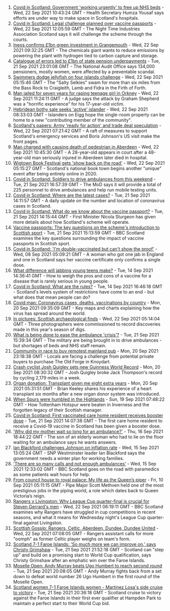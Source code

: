 1. [Covid in Scotland: Government 'working urgently' to free up NHS beds](https://www.bbc.co.uk/news/uk-scotland-58648769?at_medium=RSS&at_campaign=KARANGA) - Wed, 22 Sep 2021 10:43:24 GMT - Health Secretary Humza Yousaf says efforts are under way to make space in Scotland's hospitals.
2. [Covid in Scotland: Legal challenge planned over vaccine passports](https://www.bbc.co.uk/news/uk-scotland-scotland-politics-58652868?at_medium=RSS&at_campaign=KARANGA) - Wed, 22 Sep 2021 12:05:59 GMT - The Night Time Industries Association Scotland says it will challenge the scheme through the courts.
3. [Ineos confirms £1bn green investment in Grangemouth](https://www.bbc.co.uk/news/uk-scotland-58642266?at_medium=RSS&at_campaign=KARANGA) - Wed, 22 Sep 2021 09:32:25 GMT - The chemicals giant wants to reduce emissions by powering the plant with hydrogen tied to carbon capture and storage.
4. [Catalogue of errors led to £1bn of state pension underpayments](https://www.bbc.co.uk/news/business-58640197?at_medium=RSS&at_campaign=KARANGA) - Tue, 21 Sep 2021 23:01:08 GMT - The National Audit Office says 134,000 pensioners, mostly women, were affected by a preventable scandal.
5. [Swimmers dodge jellyfish on four islands challenge](https://www.bbc.co.uk/news/uk-scotland-edinburgh-east-fife-58624092?at_medium=RSS&at_campaign=KARANGA) - Wed, 22 Sep 2021 05:15:46 GMT - The "Salty Selkies" swam for more than six miles from the Bass Rock to Craigleith, Lamb and Fidra in the Firth of Forth.
6. [Man jailed for seven years for raping teenage girl in Orkney](https://www.bbc.co.uk/news/uk-scotland-north-east-orkney-shetland-58652421?at_medium=RSS&at_campaign=KARANGA) - Wed, 22 Sep 2021 11:24:11 GMT - A judge says the attack by Graham Shepherd was a "horrific experience" for his 17-year-old victim.
7. [Hebridean bothy sale seeks 'active' islander](https://www.bbc.co.uk/news/uk-scotland-highlands-islands-58638453?at_medium=RSS&at_campaign=KARANGA) - Wed, 22 Sep 2021 08:33:03 GMT - Islanders on Eigg hope the single-room property can be home to a new "contributing member of the community".
8. [Scotland's papers: Army 'ready for action' and trade deal speculation](https://www.bbc.co.uk/news/uk-scotland-58646329?at_medium=RSS&at_campaign=KARANGA) - Wed, 22 Sep 2021 07:21:42 GMT - A raft of measures to support Scotland's emergency services and Boris Johnson's US visit make the front pages.
9. [Man charged with causing death of pedestrian in Aberdeen](https://www.bbc.co.uk/news/uk-scotland-north-east-orkney-shetland-58650572?at_medium=RSS&at_campaign=KARANGA) - Wed, 22 Sep 2021 10:45:30 GMT - A 28-year-old appears in court after a 48-year-old man seriously injured in Aberdeen later died in hospital.
10. [Wigtown Book Festival gets 'show back on the road'](https://www.bbc.co.uk/news/uk-scotland-south-scotland-58638391?at_medium=RSS&at_campaign=KARANGA) - Wed, 22 Sep 2021 05:15:27 GMT - Scotland's national book town begins another "unique" event after being entirely online in 2020.
11. [Covid in Scotland: Soldiers to drive ambulances from this weekend](https://www.bbc.co.uk/news/uk-scotland-58641946?at_medium=RSS&at_campaign=KARANGA) - Tue, 21 Sep 2021 16:57:39 GMT - The MoD says it will provide a total of 225 personnel to drive ambulances and help run mobile testing units.
12. [Covid in Scotland: Where are the latest cases?](https://www.bbc.co.uk/news/uk-scotland-53511877?at_medium=RSS&at_campaign=KARANGA) - Tue, 21 Sep 2021 14:11:57 GMT - A daily update on the number and location of coronavirus cases in Scotland.
13. [Covid in Scotland: What do we know about the vaccine passport?](https://www.bbc.co.uk/news/uk-scotland-58422607?at_medium=RSS&at_campaign=KARANGA) - Tue, 21 Sep 2021 14:15:44 GMT - First Minister Nicola Sturgeon has given more details about how Scotland's scheme will operate.
14. [Vaccine passports: The key questions on the scheme's introduction to Scottish sport](https://www.bbc.co.uk/sport/scotland/58588302?at_medium=RSS&at_campaign=KARANGA) - Tue, 21 Sep 2021 15:13:59 GMT - BBC Scotland examines the key questions surrounding the impact of vaccine passports in Scottish sport.
15. [Covid in Scotland: 'I'm double-vaccinated but can't show the proof'](https://www.bbc.co.uk/news/uk-scotland-58475922?at_medium=RSS&at_campaign=KARANGA) - Wed, 08 Sep 2021 05:09:21 GMT - A woman who got one jab in England and one in Scotland says her vaccine certificate only confirms a single dose.
16. [What difference will jabbing young teens make?](https://www.bbc.co.uk/news/health-58423152?at_medium=RSS&at_campaign=KARANGA) - Tue, 14 Sep 2021 14:36:41 GMT - How to weigh the pros and cons of a vaccine for a disease that is rarely serious in young people.
17. [Covid in Scotland: What are the rules?](https://www.bbc.co.uk/news/uk-scotland-53166816?at_medium=RSS&at_campaign=KARANGA) - Tue, 14 Sep 2021 16:46:18 GMT - Scotland's levels system of restrictions have come to an end - but what does that mean people can do?
18. [Covid map: Coronavirus cases, deaths, vaccinations by country](https://www.bbc.co.uk/news/world-51235105?at_medium=RSS&at_campaign=KARANGA) - Mon, 20 Sep 2021 09:35:09 GMT - Key maps and charts explaining how the virus has spread around the world.
19. [In pictures: Scottish archaeological finds](https://www.bbc.co.uk/news/uk-scotland-58638450?at_medium=RSS&at_campaign=KARANGA) - Wed, 22 Sep 2021 05:14:04 GMT - Three photographers were commissioned to record discoveries made in this year's season of digs.
20. [What is being done to ease the ambulance 'crisis'?](https://www.bbc.co.uk/news/uk-scotland-58588112?at_medium=RSS&at_campaign=KARANGA) - Tue, 21 Sep 2021 15:39:34 GMT - The military are being brought in to drive ambulances - but shortages of beds and NHS staff remain.
21. [Community in race to buy remotest mainland pub](https://www.bbc.co.uk/news/uk-scotland-highlands-islands-58624724?at_medium=RSS&at_campaign=KARANGA) - Mon, 20 Sep 2021 23:18:38 GMT - Locals are facing a challenge from potential private buyers to purchase The Old Forge in Knoydart.
22. [Crash cyclist Josh Quigley sets new Guinness World Record](https://www.bbc.co.uk/news/uk-scotland-edinburgh-east-fife-58622023?at_medium=RSS&at_campaign=KARANGA) - Mon, 20 Sep 2021 08:30:32 GMT - Josh Quigley broke Jack Thompson's record by cycling 2,179 miles in a week.
23. [Organ donation: Transplant given me eight extra years](https://www.bbc.co.uk/news/uk-scotland-north-east-orkney-shetland-58597168?at_medium=RSS&at_campaign=KARANGA) - Mon, 20 Sep 2021 05:31:51 GMT - Brian Keeley shares his experience of a heart transplant six months after a new organ donor system was introduced.
24. [When Spurs were humbled in the Highlands](https://www.bbc.co.uk/news/uk-scotland-highlands-islands-58542543?at_medium=RSS&at_campaign=KARANGA) - Sun, 19 Sep 2021 07:48:22 GMT - How Tottenham Hotspur were beaten in Inverness and the forgotten legacy of their Scottish manager.
25. [Covid in Scotland: First vaccinated care home resident receives booster dose](https://www.bbc.co.uk/news/uk-scotland-58642244?at_medium=RSS&at_campaign=KARANGA) - Tue, 21 Sep 2021 14:07:38 GMT - The first care home resident to receive a Covid-19 vaccine in Scotland has been given a booster dose.
26. ['Why did my mother wait so long for an ambulance?'](https://www.bbc.co.uk/news/uk-scotland-58591075?at_medium=RSS&at_campaign=KARANGA) - Thu, 16 Sep 2021 18:44:22 GMT - The son of an elderly woman who had to lie on the floor waiting for an ambulance says he wants answers.
27. [Ian Blackford challenges Johnson on inflation rate](https://www.bbc.co.uk/news/uk-politics-58570946?at_medium=RSS&at_campaign=KARANGA) - Wed, 15 Sep 2021 13:05:24 GMT - SNP Westminster leader Ian Blackford says the government needs a winter plan for working families.
28. ['There are so many calls and not enough ambulances'](https://www.bbc.co.uk/news/uk-scotland-58573795?at_medium=RSS&at_campaign=KARANGA) - Wed, 15 Sep 2021 12:33:02 GMT - BBC Scotland goes on the road with paramedics as some patients wait hours for help.
29. [From council house to royal palace: My life as the Queen’s piper](https://www.bbc.co.uk/news/uk-scotland-58476253?at_medium=RSS&at_campaign=KARANGA) - Fri, 10 Sep 2021 05:11:15 GMT - Pipe Major Scott Methven held one of the most prestigious jobs in the piping world, a role which dates back to Queen Victoria’s reign.
30. [Rangers v Livingston: Why League Cup quarter-final is crucial for Steven Gerrard's men](https://www.bbc.co.uk/sport/football/58615705?at_medium=RSS&at_campaign=KARANGA) - Wed, 22 Sep 2021 06:19:11 GMT - BBC Scotland examines why Rangers have struggled in cup competitions in recent seasons, and what it means for Wednesday night's League Cup quarter-final against Livingston.
31. [Scottish Gossip: Rangers, Celtic, Aberdeen, Dundee, Dundee United](https://www.bbc.co.uk/sport/football/58648749?at_medium=RSS&at_campaign=KARANGA) - Wed, 22 Sep 2021 07:08:05 GMT - Rangers assistant calls for more "oomph" as former Celtic player weighs on team's form.
32. [Scotland 7-1 Faroe Islands: 'So much more we can improve on,' says Christy Grimshaw](https://www.bbc.co.uk/sport/football/58646440?at_medium=RSS&at_campaign=KARANGA) - Tue, 21 Sep 2021 21:52:18 GMT - Scotland can "step up" and build on a promising start to World Cup qualification, says Christy Grimshaw after an emphatic win over the Faroe Islands.
33. [Moselle Open: Andy Murray beats Ugo Humbert to reach second round](https://www.bbc.co.uk/sport/tennis/58645230?at_medium=RSS&at_campaign=KARANGA) - Tue, 21 Sep 2021 20:08:05 GMT - Andy Murray fights back from a set down to defeat world number 26 Ugo Humbert in the first round of the Moselle Open.
34. [Scotland women 7-1 Faroe Islands women - Martinez Losa's side cruise to victory](https://www.bbc.co.uk/sport/football/58627425?at_medium=RSS&at_campaign=KARANGA) - Tue, 21 Sep 2021 20:36:18 GMT - Scotland cruise to victory against the Faroe Islands in their first ever qualifier at Hampden Park to maintain a perfect start to their World Cup bid.
